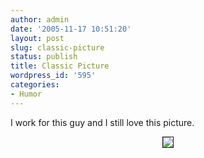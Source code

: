 ```yaml
---
author: admin
date: '2005-11-17 10:51:20'
layout: post
slug: classic-picture
status: publish
title: Classic Picture
wordpress_id: '595'
categories:
- Humor
---
```

<p>I work for this guy and I still love this picture.</p>
<p align=center><img src="http://www.arcanology.com/images/billg-surprise.jpg" border=1></p>
